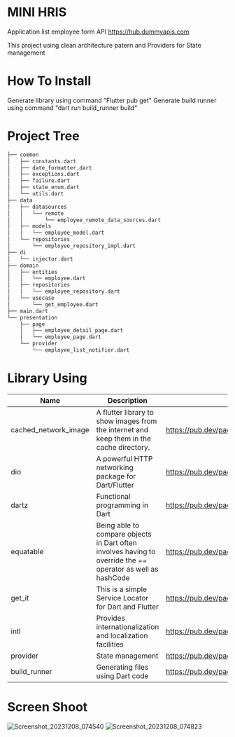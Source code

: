 # MINI HRIS
Application list employee form API https://hub.dummyapis.com

This project using clean architecture patern and Providers for State management

# How To Install
Generate library using command "Flutter pub get"
Generate build runner using command "dart run build_runner build"

# Project Tree
```bash
├── common
│   ├── constants.dart
│   ├── date_formatter.dart
│   ├── exceptions.dart
│   ├── failure.dart
│   ├── state_enum.dart
│   └── utils.dart
├── data
│   ├── datasources
│   │   └── remote
│   │       └── employee_remote_data_sources.dart
│   ├── models
│   │   └── employee_model.dart
│   └── repositories
│       └── employee_repository_impl.dart
├── di
│   └── injector.dart
├── domain
│   ├── entities
│   │   └── employee.dart
│   ├── repositories
│   │   └── employee_repository.dart
│   └── usecase
│       └── get_employee.dart
├── main.dart
└── presentation
    ├── page
    │   ├── employee_detail_page.dart
    │   └── employee_page.dart
    └── provider
        └── employee_list_notifier.dart
```

# Library Using
| Name                 | Description                                                                                                 | Link                                          |
|----------------------|-------------------------------------------------------------------------------------------------------------|-----------------------------------------------|
| cached_network_image | A flutter library to show images from the internet and keep them in the cache directory.                    | https://pub.dev/packages/cached_network_image |
| dio                  | A powerful HTTP networking package for Dart/Flutter                                                         | https://pub.dev/packages/dio                  |
| dartz                | Functional programming in Dart                                                                              | https://pub.dev/packages/dartz                |
| equatable            | Being able to compare objects in Dart often involves having to override the == operator as well as hashCode | https://pub.dev/packages/equatable            |
| get_it               | This is a simple Service Locator for Dart and Flutter                                                       | https://pub.dev/packages/get_it               |
| intl                 | Provides internationalization and localization facilities                                                   | https://pub.dev/packages/intl                 |
| provider             | State management                                                                                            | https://pub.dev/packages/provider             |
| build_runner         | Generating files using Dart code                                                                            | https://pub.dev/packages/build_runner         |

# Screen Shoot
![Screenshot_20231208_074540](https://github.com/primajatnika27/hris-mock/assets/51253537/91c1cef4-23b3-498d-93b0-f697f1cee535)
![Screenshot_20231208_074823](https://github.com/primajatnika27/hris-mock/assets/51253537/b4084005-584d-4878-8387-c985f326109a)

